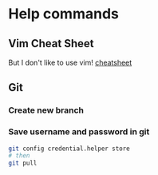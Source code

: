 # Help commands
## Vim Cheat Sheet
But I don't like to use vim!
[cheatsheet](https://vim.rtorr.com/)

## Git
### Create new branch



### Save username and password in git
```bash
git config credential.helper store
# then
git pull
```